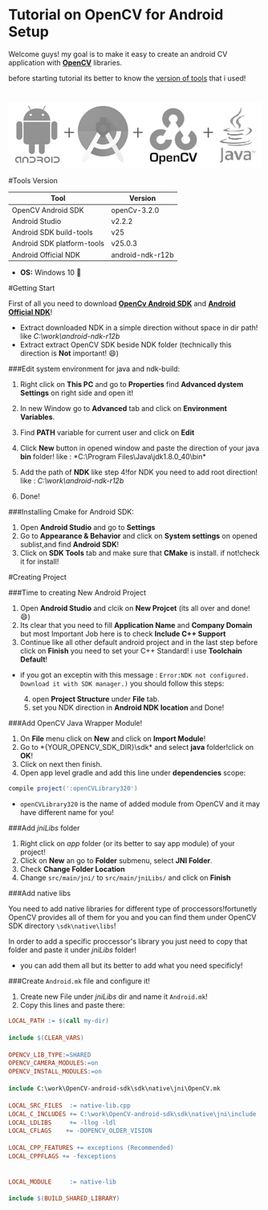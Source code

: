 # Tutorial on OpenCV for Android Setup

Welcome guys!
my goal is to make it easy to create an android CV application with **[OpenCV](http://opencv.org/)** libraries.

before starting tutorial its better to know the [version of tools](#tools-version) that i used!

#

![OpenCV for Android](/images/LOGO.png)

#Tools Version

Tool | Version
------------ | -------------
OpenCV Android SDK | openCv-3.2.0
Android Studio | v2.2.2
Android SDK build-tools | v25
Android SDK platform-tools | v25.0.3
Android Official NDK | android-ndk-r12b

* **OS:** Windows 10 :shit:

#Getting Start

First of all you need to download [**OpenCv Android SDK**](http://opencv.org/downloads.html) and [**Android Official NDK**](https://developer.android.com/ndk/downloads/index.html)!
* Extract downloaded NDK in a simple direction without  space in dir path! like *C:\work\android-ndk-r12b*
* Extract extract OpenCV SDK beside NDK folder (technically this direction is **Not** important! :smile:)

###Edit system environment for java and ndk-build:

1. Right click on **This PC** and go to **Properties** find **Advanced dystem Settings** on right side and open it!
2. In new Window go to **Advanced** tab and click on **Environment Variables**.
3. Find **PATH** variable for current user and click on **Edit**
4. Click **New** button in opened window and paste the direction of your java **bin** folder! like : *C:\Program Files\Java\jdk1.8.0_40\bin\*

5. Add the path of **NDK** like step 4!for NDK you need to add root direction! like : *C:\work\android-ndk-r12b*
6. Done!

###Installing Cmake for Android SDK:

1. Open **Android Studio** and go to **Settings**
2. Go to **Appearance & Behavior** and click on **System settings** on opened sublist,and find **Android SDK**!
3. Click on **SDK Tools** tab and make sure that **CMake** is install. if not!check it for install!

#Creating Project

###Time to creating New Android Project

1. Open **Android Studio** and clcik on **New Projcet** (its all over and done! :smile:)
2. Its clear that you need to fill **Application Name** and **Company Domain** but most Important Job here is to check **Include C++ Support**
3. Continue like all other default android project and in the last step before click on **Finish** you need to set your C++ Standard! i use **Toolchain Default**!

* if you got an exceptin with this message : ``Error:NDK not configured. 
Download it with SDK manager.)`` you should follow this steps:

  4. open **Project Structure** under **File** tab.
  5. set you NDK direction in **Android NDK location** and Done!

###Add OpenCV Java Wrapper Module!

1. On **File** menu click on **New** and click on **Import Module**!
2. Go to *{YOUR_OPENCV_SDK_DIR}\sdk\* and select **java** folder!click on **OK**!
3. Click on next then finish.
4. Open app level gradle and add this line under **dependencies** scope:

```gradle
compile project(':openCVLibrary320')

```
* `openCVLibrary320` is the name of added module from OpenCV and it may have different name for you!

###Add *jniLibs* folder

1. Right click on *app* folder (or its better to say app module) of your project!
2. Click on **New** an go to **Folder** submenu, select **JNI Folder**.
3. Check **Change Folder Location**
4. Change `src/main/jni/` to `src/main/jniLibs/` and click on **Finish**

###Add native libs

You need to add native libraries for different type of proccessors!fortunetly OpenCV provides all of them for you and you can find them under OpenCV SDK directory `\sdk\native\libs`!

In order to add a specific proccessor's library you just need to copy that folder and paste it under *jniLibs* folder!

* you can add them all but its better to add what you need specificly!

###Create `Android.mk` file and configure it!

1. Create new File under *jniLibs* dir and name it `Android.mk`!
2. Copy this lines and paste there:

```mk
LOCAL_PATH := $(call my-dir)

include $(CLEAR_VARS)

OPENCV_LIB_TYPE:=SHARED
OPENCV_CAMERA_MODULES:=on
OPENCV_INSTALL_MODULES:=on

include C:\work\OpenCV-android-sdk\sdk\native\jni\OpenCV.mk

LOCAL_SRC_FILES  := native-lib.cpp
LOCAL_C_INCLUDES += C:\work\OpenCV-android-sdk\sdk\native\jni\include
LOCAL_LDLIBS     += -llog -ldl
LOCAL_CFLAGS    += -DOPENCV_OLDER_VISION

LOCAL_CPP_FEATURES += exceptions (Recommended)
LOCAL_CPPFLAGS += -fexceptions


LOCAL_MODULE     := native-lib

include $(BUILD_SHARED_LIBRARY)
```





